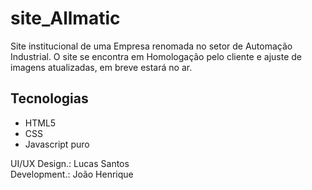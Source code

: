 # site_Allmatic

Site institucional de uma Empresa renomada no setor de Automação Industrial. O site se encontra em Homologação pelo cliente e ajuste de imagens atualizadas, em breve estará no ar.

## Tecnologias

- HTML5
- CSS
- Javascript puro


UI/UX Design.: Lucas Santos
<br>
Development.: João Henrique

